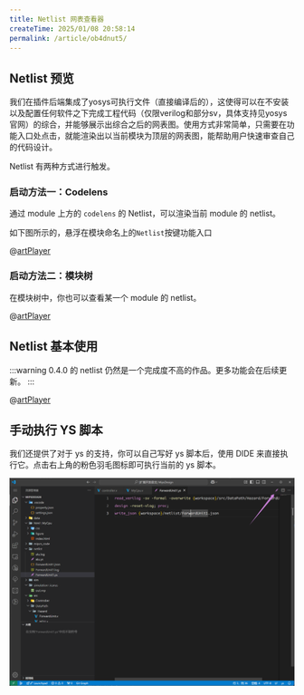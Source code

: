 ```yaml
---
title: Netlist 网表查看器
createTime: 2025/01/08 20:58:14
permalink: /article/ob4dnut5/
---
```


## Netlist 预览

我们在插件后端集成了yosys可执行文件（直接编译后的），这使得可以在不安装以及配置任何软件之下完成工程代码（仅限verilog和部分sv，具体支持见yosys官网）的综合，并能够展示出综合之后的网表图。使用方式非常简单，只需要在功能入口处点击，就能渲染出以当前模块为顶层的网表图，能帮助用户快速审查自己的代码设计。

Netlist 有两种方式进行触发。

### 启动方法一：Codelens

通过 module 上方的 `codelens` 的 Netlist，可以渲染当前 module 的 netlist。

如下图所示的，悬浮在模块命名上的`Netlist`按键功能入口

@[artPlayer](/videos/netlist/trigger-codelens.mp4)

### 启动方法二：模块树

在模块树中，你也可以查看某一个 module 的 netlist。

@[artPlayer](/videos/netlist/trigger-treeview.mp4)

## Netlist 基本使用

:::warning
0.4.0 的 netlist 仍然是一个完成度不高的作品。更多功能会在后续更新。
:::

@[artPlayer](/videos/netlist/usage.mp4)

## 手动执行 YS 脚本

我们还提供了对于 ys 的支持，你可以自己写好 ys 脚本后，使用 DIDE 来直接执行它。点击右上角的粉色羽毛图标即可执行当前的 ys 脚本。

![](./images/run-ys.png)